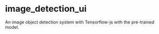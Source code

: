 # image_detection_ui
An image object detection system with Tensorflow-js with the pre-trained model.
